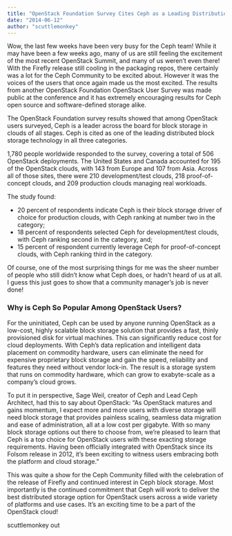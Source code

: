 ```yaml
---
title: "OpenStack Foundation Survey Cites Ceph as a Leading Distribution for Block Storage"
date: "2014-06-12"
author: "scuttlemonkey"
---
```


Wow, the last few weeks have been very busy for the Ceph team! While it may have been a few weeks ago, many of us are still feeling the excitement of the most recent OpenStack Summit, and many of us weren’t even there! With the Firefly release still cooling in the packaging repos, there certainly was a lot for the Ceph Community to be excited about. However it was the voices of the users that once again made us the most excited. The results from another OpenStack Foundation OpenStack User Survey was made public at the conference and it has extremely encouraging results for Ceph open source and software-defined storage alike.

The OpenStack Foundation survey results showed that among OpenStack users surveyed, Ceph is a leader across the board for block storage in clouds of all stages. Ceph is cited as one of the leading distributed block storage technology in all three categories.

1,780 people worldwide responded to the survey, covering a total of 506 OpenStack deployments. The United States and Canada accounted for 195 of the OpenStack clouds, with 143 from Europe and 107 from Asia. Across all of those sites, there were 210 development/test clouds, 218 proof-of-concept clouds, and 209 production clouds managing real workloads.

The study found:

- 20 percent of respondents indicate Ceph is their block storage driver of choice for production clouds, with Ceph ranking at number two in the category;
- 18 percent of respondents selected Ceph for development/test clouds, with Ceph ranking second in the category, and;
- 15 percent of respondent currently leverage Ceph for proof-of-concept clouds, with Ceph ranking third in the category.

Of course, one of the most surprising things for me was the sheer number of people who still didn’t know what Ceph does, or hadn’t heard of us at all. I guess this just goes to show that a community manager’s job is never done!

### Why is Ceph So Popular Among OpenStack Users?

For the uninitiated, Ceph can be used by anyone running OpenStack as a low-cost, highly scalable block storage solution that provides a fast, thinly provisioned disk for virtual machines. This can significantly reduce cost for cloud deployments. With Ceph’s data replication and intelligent data placement on commodity hardware, users can eliminate the need for expensive proprietary block storage and gain the speed, reliability and features they need without vendor lock-in. The result is a storage system that runs on commodity hardware, which can grow to exabyte-scale as a company’s cloud grows.

To put it in perspective, Sage Weil, creator of Ceph and Lead Ceph Architect, had this to say about OpenStack: “As OpenStack matures and gains momentum, I expect more and more users with diverse storage will need block storage that provides painless scaling, seamless data migration and ease of administration, all at a low cost per gigabyte. With so many block storage options out there to choose from, we’re pleased to learn that Ceph is a top choice for OpenStack users with these exacting storage requirements. Having been officially integrated with OpenStack since its Folsom release in 2012, it’s been exciting to witness users embracing both the platform and cloud storage.”

This was quite a show for the Ceph Community filled with the celebration of the release of Firefly and continued interest in Ceph block storage. Most importantly is the continued commitment that Ceph will work to deliver the best distributed storage option for OpenStack users across a wide variety of platforms and use cases. It’s an exciting time to be a part of the OpenStack cloud!

scuttlemonkey out
